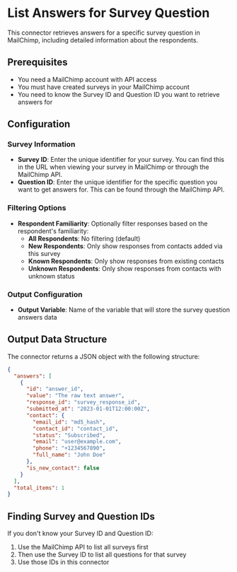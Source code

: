 # List Answers for Survey Question

This connector retrieves answers for a specific survey question in MailChimp, including detailed information about the respondents.

## Prerequisites

- You need a MailChimp account with API access
- You must have created surveys in your MailChimp account
- You need to know the Survey ID and Question ID you want to retrieve answers for

## Configuration

### Survey Information

- **Survey ID**: Enter the unique identifier for your survey. You can find this in the URL when viewing your survey in MailChimp or through the MailChimp API.
- **Question ID**: Enter the unique identifier for the specific question you want to get answers for. This can be found through the MailChimp API.

### Filtering Options

- **Respondent Familiarity**: Optionally filter responses based on the respondent's familiarity:
  - **All Respondents**: No filtering (default)
  - **New Respondents**: Only show responses from contacts added via this survey
  - **Known Respondents**: Only show responses from existing contacts
  - **Unknown Respondents**: Only show responses from contacts with unknown status

### Output Configuration

- **Output Variable**: Name of the variable that will store the survey question answers data

## Output Data Structure

The connector returns a JSON object with the following structure:

```json
{
  "answers": [
    {
      "id": "answer_id",
      "value": "The raw text answer",
      "response_id": "survey_response_id",
      "submitted_at": "2023-01-01T12:00:00Z",
      "contact": {
        "email_id": "md5_hash",
        "contact_id": "contact_id",
        "status": "Subscribed",
        "email": "user@example.com",
        "phone": "+1234567890",
        "full_name": "John Doe"
      },
      "is_new_contact": false
    }
  ],
  "total_items": 1
}
```

## Finding Survey and Question IDs

If you don't know your Survey ID and Question ID:

1. Use the MailChimp API to list all surveys first
2. Then use the Survey ID to list all questions for that survey
3. Use those IDs in this connector